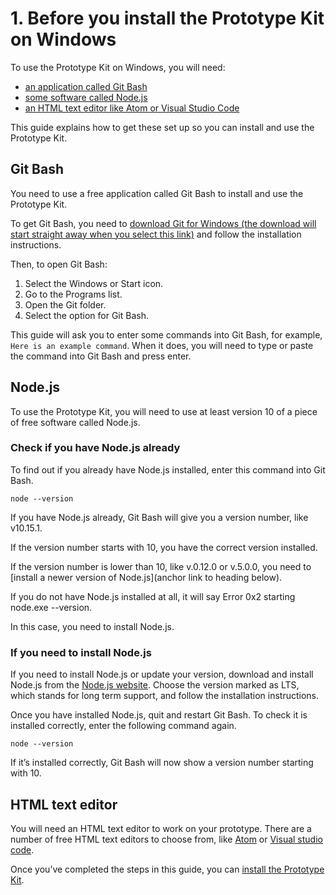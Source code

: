 # 1. Before you install the Prototype Kit on Windows

To use the Prototype Kit on Windows, you will need:

- [an application called Git Bash](#git-bash)
- [some software called Node.js](#Node.js)
- [an HTML text editor like Atom or Visual Studio Code](#html-text-editor)

This guide explains how to get these set up so you can install and use the Prototype Kit. 

## Git Bash

You need to use a free application called Git Bash to install and use the Prototype Kit.  

To get Git Bash, you need to [download Git for Windows (the download will start straight away when you select this link)](https://git-scm.com/download/win) and follow the installation instructions.

Then, to open Git Bash:

1. Select the Windows or Start icon. 
2. Go to the Programs list. 
3. Open the Git folder.
4. Select the option for Git Bash.

This guide will ask you to enter some commands into Git Bash, for example, `Here is an example command`. When it does, you will need to type or paste the command into Git Bash and press enter.

## Node.js

To use the Prototype Kit, you will need to use at least version 10 of a piece of free software called Node.js. 

### Check if you have Node.js already

To find out if you already have Node.js installed, enter this command into Git Bash.

`node --version`

If you have Node.js already, Git Bash will give you a version number, like v10.15.1.

If the version number starts with 10, you have the correct version installed.

If the version number is lower than 10, like v.0.12.0 or v.5.0.0, you need to [install a newer version of Node.js](anchor link to heading below).

If you do not have Node.js installed at all, it will say Error 0x2 starting node.exe --version.

In this case, you need to install Node.js.

### If you need to install Node.js


If you need to install Node.js or update your version, download and install Node.js from the [Node.js website](https://nodejs.org/en/). Choose the version marked as LTS, which stands for long term support, and follow the installation instructions. 

Once you have installed Node.js, quit and restart Git Bash. To check it is installed correctly, enter the following command again.

`node --version`

If it’s installed correctly, Git Bash will now show a version number starting with 10.

## HTML text editor

You will need an HTML text editor to work on your prototype. There are a number of free HTML text editors to choose from, like [Atom](https://atom.io/) or [Visual studio code](https://code.visualstudio.com/).

Once you’ve completed the steps in this guide, you can [install the Prototype Kit](/docs/get-started/windows-installation-guide/install-the-kit).
